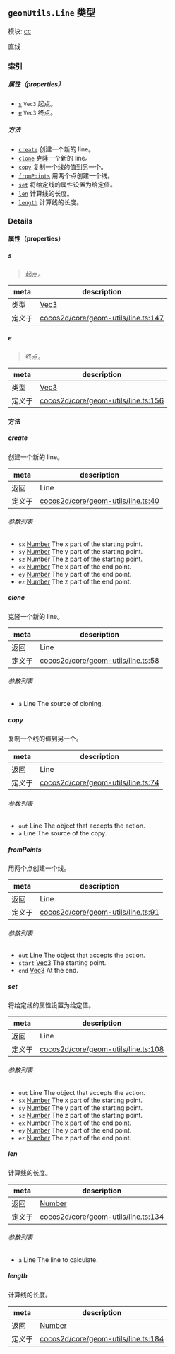## `geomUtils.Line` 类型



模块: [cc](../modules/cc.md)


直线



### 索引

##### 属性（properties）

  - [`s`](#s) `Vec3` 起点。
  - [`e`](#e) `Vec3` 终点。



##### 方法

  - [`create`](#create) 创建一个新的 line。
  - [`clone`](#clone) 克隆一个新的 line。
  - [`copy`](#copy) 复制一个线的值到另一个。
  - [`fromPoints`](#frompoints) 用两个点创建一个线。
  - [`set`](#set) 将给定线的属性设置为给定值。
  - [`len`](#len) 计算线的长度。
  - [`length`](#length) 计算线的长度。



### Details


#### 属性（properties）


##### s

> 起点。

| meta | description |
|------|-------------|
| 类型 | <a href="../classes/Vec3.html" class="crosslink">Vec3</a> |
| 定义于 | [cocos2d/core/geom-utils/line.ts:147](https://github.com/cocos-creator/engine/blob/ed2b039b9aa8396d7da1c8c1149f41269733e8fd/cocos2d/core/geom-utils/line.ts#L147) |



##### e

> 终点。

| meta | description |
|------|-------------|
| 类型 | <a href="../classes/Vec3.html" class="crosslink">Vec3</a> |
| 定义于 | [cocos2d/core/geom-utils/line.ts:156](https://github.com/cocos-creator/engine/blob/ed2b039b9aa8396d7da1c8c1149f41269733e8fd/cocos2d/core/geom-utils/line.ts#L156) |






<!-- Method Block -->
#### 方法


##### create

创建一个新的 line。

| meta | description |
|------|-------------|
| 返回 | Line 
| 定义于 | [cocos2d/core/geom-utils/line.ts:40](https://github.com/cocos-creator/engine/blob/ed2b039b9aa8396d7da1c8c1149f41269733e8fd/cocos2d/core/geom-utils/line.ts#L40) |

###### 参数列表
- `sx` <a href="https://developer.mozilla.org/en/JavaScript/Reference/Global_Objects/Number" class="crosslink external" target="_blank">Number</a> The x part of the starting point.
- `sy` <a href="https://developer.mozilla.org/en/JavaScript/Reference/Global_Objects/Number" class="crosslink external" target="_blank">Number</a> The y part of the starting point.
- `sz` <a href="https://developer.mozilla.org/en/JavaScript/Reference/Global_Objects/Number" class="crosslink external" target="_blank">Number</a> The z part of the starting point.
- `ex` <a href="https://developer.mozilla.org/en/JavaScript/Reference/Global_Objects/Number" class="crosslink external" target="_blank">Number</a> The x part of the end point.
- `ey` <a href="https://developer.mozilla.org/en/JavaScript/Reference/Global_Objects/Number" class="crosslink external" target="_blank">Number</a> The y part of the end point.
- `ez` <a href="https://developer.mozilla.org/en/JavaScript/Reference/Global_Objects/Number" class="crosslink external" target="_blank">Number</a> The z part of the end point.


##### clone

克隆一个新的 line。

| meta | description |
|------|-------------|
| 返回 | Line 
| 定义于 | [cocos2d/core/geom-utils/line.ts:58](https://github.com/cocos-creator/engine/blob/ed2b039b9aa8396d7da1c8c1149f41269733e8fd/cocos2d/core/geom-utils/line.ts#L58) |

###### 参数列表
- `a` Line The source of cloning.


##### copy

复制一个线的值到另一个。

| meta | description |
|------|-------------|
| 返回 | Line 
| 定义于 | [cocos2d/core/geom-utils/line.ts:74](https://github.com/cocos-creator/engine/blob/ed2b039b9aa8396d7da1c8c1149f41269733e8fd/cocos2d/core/geom-utils/line.ts#L74) |

###### 参数列表
- `out` Line The object that accepts the action.
- `a` Line The source of the copy.


##### fromPoints

用两个点创建一个线。

| meta | description |
|------|-------------|
| 返回 | Line 
| 定义于 | [cocos2d/core/geom-utils/line.ts:91](https://github.com/cocos-creator/engine/blob/ed2b039b9aa8396d7da1c8c1149f41269733e8fd/cocos2d/core/geom-utils/line.ts#L91) |

###### 参数列表
- `out` Line The object that accepts the action.
- `start` <a href="../classes/Vec3.html" class="crosslink">Vec3</a> The starting point.
- `end` <a href="../classes/Vec3.html" class="crosslink">Vec3</a> At the end.


##### set

将给定线的属性设置为给定值。

| meta | description |
|------|-------------|
| 返回 | Line 
| 定义于 | [cocos2d/core/geom-utils/line.ts:108](https://github.com/cocos-creator/engine/blob/ed2b039b9aa8396d7da1c8c1149f41269733e8fd/cocos2d/core/geom-utils/line.ts#L108) |

###### 参数列表
- `out` Line The object that accepts the action.
- `sx` <a href="https://developer.mozilla.org/en/JavaScript/Reference/Global_Objects/Number" class="crosslink external" target="_blank">Number</a> The x part of the starting point.
- `sy` <a href="https://developer.mozilla.org/en/JavaScript/Reference/Global_Objects/Number" class="crosslink external" target="_blank">Number</a> The y part of the starting point.
- `sz` <a href="https://developer.mozilla.org/en/JavaScript/Reference/Global_Objects/Number" class="crosslink external" target="_blank">Number</a> The z part of the starting point.
- `ex` <a href="https://developer.mozilla.org/en/JavaScript/Reference/Global_Objects/Number" class="crosslink external" target="_blank">Number</a> The x part of the end point.
- `ey` <a href="https://developer.mozilla.org/en/JavaScript/Reference/Global_Objects/Number" class="crosslink external" target="_blank">Number</a> The y part of the end point.
- `ez` <a href="https://developer.mozilla.org/en/JavaScript/Reference/Global_Objects/Number" class="crosslink external" target="_blank">Number</a> The z part of the end point.


##### len

计算线的长度。

| meta | description |
|------|-------------|
| 返回 | <a href="https://developer.mozilla.org/en/JavaScript/Reference/Global_Objects/Number" class="crosslink external" target="_blank">Number</a> 
| 定义于 | [cocos2d/core/geom-utils/line.ts:134](https://github.com/cocos-creator/engine/blob/ed2b039b9aa8396d7da1c8c1149f41269733e8fd/cocos2d/core/geom-utils/line.ts#L134) |

###### 参数列表
- `a` Line The line to calculate.


##### length

计算线的长度。

| meta | description |
|------|-------------|
| 返回 | <a href="https://developer.mozilla.org/en/JavaScript/Reference/Global_Objects/Number" class="crosslink external" target="_blank">Number</a> 
| 定义于 | [cocos2d/core/geom-utils/line.ts:184](https://github.com/cocos-creator/engine/blob/ed2b039b9aa8396d7da1c8c1149f41269733e8fd/cocos2d/core/geom-utils/line.ts#L184) |




